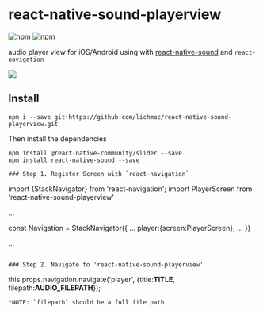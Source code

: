 
# react-native-sound-playerview
[![npm](https://img.shields.io/npm/v/react-native-sound-playerview.svg)](https://npmjs.com/package/react-native-sound-playerview) [![npm](https://img.shields.io/npm/dm/react-native-sound-playerview.svg)](https://npmjs.com/package/react-native-sound-playerview)

audio player view for iOS/Android using with [react-native-sound](https://github.com/zmxv/react-native-sound) and `react-navigation`

<img src="https://github.com/benevbright/react-native-sound-playerview/blob/master/docs/demo.gif?raw=true">

## Install

```shell
npm i --save git+https://github.com/lichmac/react-native-sound-playerview.git
```

Then install the dependencies

```shell
npm install @react-native-community/slider --save
npm install react-native-sound --save

### Step 1. Register Screen with `react-navigation`

```
import {StackNavigator} from 'react-navigation';
import PlayerScreen from 'react-native-sound-playerview'

...

const Navigation = StackNavigator({
    ...
    player:{screen:PlayerScreen},
    ...
})

...
```

### Step 2. Navigate to 'react-native-sound-playerview'
```
this.props.navigation.navigate('player', {title:__TITLE__, filepath:__AUDIO_FILEPATH__});
```
*NOTE: `filepath` should be a full file path.
